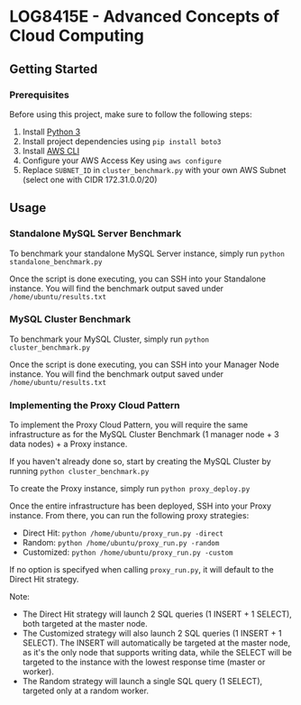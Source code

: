 # LOG8415E -  Advanced Concepts of Cloud Computing

## Getting Started

### Prerequisites

Before using this project, make sure to follow the following steps:

1. Install [Python 3](https://www.python.org/downloads/)
2. Install project dependencies using `pip install boto3`
3. Install [AWS CLI](https://docs.aws.amazon.com/cli/latest/userguide/getting-started-install.html)
4. Configure your AWS Access Key using `aws configure`
5. Replace `SUBNET_ID` in `cluster_benchmark.py` with your own AWS Subnet (select one with CIDR 172.31.0.0/20)

## Usage

### Standalone MySQL Server Benchmark

To benchmark your standalone MySQL Server instance, simply run `python standalone_benchmark.py`

Once the script is done executing, you can SSH into your Standalone instance. You will find the benchmark output saved under `/home/ubuntu/results.txt`

### MySQL Cluster Benchmark

To benchmark your MySQL Cluster, simply run `python cluster_benchmark.py`

Once the script is done executing, you can SSH into your Manager Node instance. You will find the benchmark output saved under `/home/ubuntu/results.txt`

### Implementing the Proxy Cloud Pattern

To implement the Proxy Cloud Pattern, you will require the same infrastructure as for the MySQL Cluster Benchmark (1 manager node + 3 data nodes) + a Proxy instance. 

If you haven't already done so, start by creating the MySQL Cluster by running `python cluster_benchmark.py`

To create the Proxy instance, simply run `python proxy_deploy.py`

Once the entire infrastructure has been deployed, SSH into your Proxy instance. From there, you can run the following proxy strategies:
- Direct Hit: `python /home/ubuntu/proxy_run.py -direct`
- Random: `python /home/ubuntu/proxy_run.py -random`
- Customized: `python /home/ubuntu/proxy_run.py -custom`

If no option is specifyed when calling `proxy_run.py`, it will default to the Direct Hit strategy.

Note: 
- The Direct Hit strategy will launch 2 SQL queries (1 INSERT + 1 SELECT), both targeted at the master node. 
- The Customized strategy will also launch 2 SQL queries (1 INSERT + 1 SELECT). The INSERT will automatically be targeted at the master node, as it's the only node that supports writing data, while the SELECT will be targeted to the instance with the lowest response time (master or worker). 
- The Random strategy will launch a single SQL query (1 SELECT), targeted only at a random worker.
